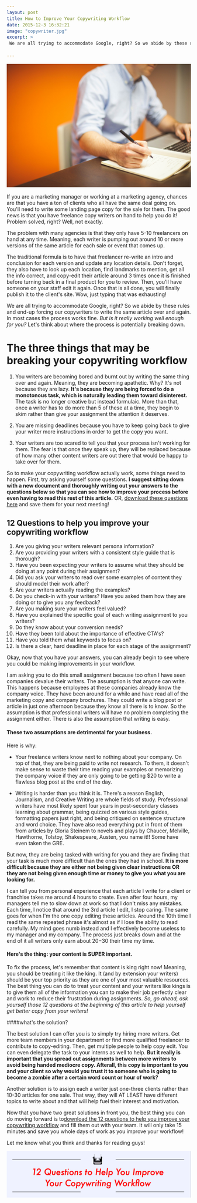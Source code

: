 ```yaml
---
layout: post
title: How to Improve Your Copywriting Workflow
date: 2015-12-3 16:32:21
image: "copywriter.jpg"
excerpt: >
 We are all trying to accommodate Google, right? So we abide by these rules and end-up forcing our copywriters to write the same article over and again. In most cases the process works fine. But is it really working well enough for you?

---
```

![Improve Your Copywriting Workflow](/assets/copywriter.jpg)

If you are a marketing manager or working at a marketing agency, chances are that you have a ton of clients who all have the same deal going on. You'll need to write some landing page copy for the sale for them. The good news is that you have freelance copy writers on hand to help you do it! Problem solved, right? Well, not exactly.

The problem with many agencies is that they only have 5-10 freelancers on hand at any time. Meaning, each writer is pumping out around 10 or more versions of the same article for each sale or event that comes up.

The traditional formula is to have that freelancer re-write an intro and conclusion for each version and update any location details. Don't forget, they also have to look up each location, find landmarks to mention, get all the info correct, and copy-edit their article around 3 times once it is finished before turning back in a final product for you to review. Then, you'll have someone on your staff edit it again. Once that is all done, you will finally publish it to the client's site. Wow, just typing that was exhausting!

We are all trying to accommodate Google, right? So we abide by these rules and end-up forcing our copywriters to write the same article over and again. In most cases the process works fine. *But is it really working well enough for you?* Let's think about where the process is potentially breaking down.


# The three things that may be breaking your copywriting workflow

1) You writers are becoming bored and burnt out by writing the same thing over and again. Meaning, they are becoming apathetic. Why? It's not because they are lazy. **It's because they are being forced to do a monotonous task, which is naturally leading them toward disinterest.** The task is no longer creative but instead formulaic. More than that, once a writer has to do more than 5 of these at a time, they begin to skim rather than give your assignment the attention it deserves.

2) You are missing deadlines because you have to keep going back to give your writer more instructions in order to get the copy you want.

3) Your writers are too scared to tell you that your process isn't working for them. The fear is that once they speak up, they will be replaced because of how many other content writers are out there that would be happy to take over for them.   


So to make your copywriting workflow actually work, some things need to happen. First, try asking yourself some questions. **I suggest sitting down with a new document and thoroughly writing out your answers to the questions below so that you can see how to improve your process before even having to read this rest of this article.** OR, [download these questions here](/downloads/questionstoHelpYouImproveYourCopyWritingWorkflow.pdf) and save them for your next meeting!

## 12 Questions to help you improve your copywriting workflow

1. Are you giving your writers relevant persona information?
2. Are you providing your writers with a consistent style guide that is thorough?
3. Have you been expecting your writers to assume what they should be doing at any point during their assignment?
4. Did you ask your writers to read over some examples of content they should model their work after?
5. Are your writers actually reading the examples?
6. Do you check-in with your writers? Have you asked them how they are doing or to give you any feedback?
7. Are you making sure your writers feel valued?
8. Have you explained the specific goal of each writing assignment to you writers?
9. Do they know about your conversion needs?
10. Have they been told about the importance of effective CTA's?
11. Have you told them what keywords to focus on?
12. Is there a clear, hard deadline in place for each stage of the assignment?

Okay, now that you have your answers, you can already begin to see where you could be making improvements in your workflow.

I am asking you to do this small assignment because too often I have seen companies devalue their writers. The assumption is that anyone can write. This happens because employees at these companies already know the company voice. They have been around for a while and have read all of the marketing copy and company brochures. They could write a blog post or article in just one afternoon because they know all there is to know. So the assumption is that professional writers will have no problem completing the assignment either. There is also the assumption that writing is easy.


#### These two assumptions are detrimental for your business.

Here is why:

- Your freelance writers know next to nothing about your company. On top of that, they are being paid to write not research. To them, it doesn't make sense to waste their time reading your examples or memorizing the company voice if they are only going to be getting $20 to write a flawless blog post at the end of the day.

- Writing is harder than you think it is. There's a reason English, Journalism, and Creative Writing are whole fields of study. Professional writers have most likely spent four years in post-secondary classes learning about grammar, being quizzed on various style guides, formatting papers just right, and being critiqued on sentence structure and word choice. They have also read everything put in front of them from articles by Gloria Steinem to novels and plays by Chaucer, Melville, Hawthorne, Tolstoy, Shakespeare, Austen, you name it!! Some have even taken the GRE.

But now, they are being tasked with writing for you and they are finding that your task is much more difficult than the ones they had in school. **It is more difficult because they are either not being given clear instructions OR they are not being given enough time or money to give you what you are looking for.**

I can tell you from personal experience that each article I write for a client or franchise takes me around 4 hours to create. Even after four hours, my managers tell me to slow down at work so that I don't miss any mistakes. Each time, I notice that around the 3rd article I edit, I stop caring. The same goes for when I'm the one copy editing these articles. Around the 10th time I read the same repeated phrase it's almost as if I lose the ability to read carefully. My mind goes numb instead and I effectively become useless to my manager and my company. The process just breaks down and at the end of it all writers only earn about $20-$30 their time my time.


#### Here's the thing: your content is SUPER important.

To fix the process, let's remember that content is king right now! Meaning, you should be treating it like the king. It (and by extension your writers) should be your top priority as they are one of your most valuable resources. The best thing you can do to treat your content and your writers like kings is to give them all of the information you can to make their job perfectly clear and work to reduce their frustration during assignments. *So, go ahead, ask yourself those 12 questions at the beginning of this article to help yourself get better copy from your writers!*


####what's the solution?

The best solution I can offer you is to simply try hiring more writers. Get more team members in your department or find more qualified freelancer to contribute to copy-editing. Then, get multiple people to help copy edit. You can even delegate the task to your interns as well to help. **But it really is important that you spread out assignments between more writers to avoid being handed mediocre copy.  Afterall, this copy is important to you and your client so why would you trust it to someone who is going to become a zombie after a certain word count or hour of work?**

Another solution is to assign each a writer just one-three clients rather than 10-30 articles for one sale. That way, they will AT LEAST have different topics to write about and that will help fuel their interest and motivation.


Now that you have two great solutions in front you, the best thing you can do moving forward is  to[download the 12 questions to help you improve your copywriting workflow](/downloads/questionstoHelpYouImproveYourCopyWritingWorkflow.pdf) and fill them out with your team. It will only take 15 minutes and save you whole days of work as you improve your workflow!

Let me know what you think and thanks for reading guys!

[![12 Questions to Help You Improve Your Copywriting Workflow](/assets/12Questions.png)](/downloads/questionstoHelpYouImproveYourCopyWritingWorkflow.pdf)
